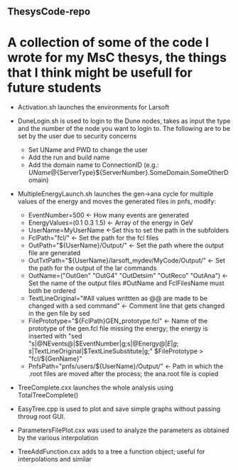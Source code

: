 ## ThesysCode-repo
# A collection of some of the code I wrote for my MsC thesys, the things that I think might be usefull for future students
- Activation.sh launches the environments for Larsoft
- DuneLogin.sh is used to login to the Dune nodes, takes as input the type and the number of the node you want to login to. The following are to be set by the user due to security concerns
  - Set UName and PWD to change the user
  - Add the run and build name
  - Add the domain name to ConnectionID (e.g.: ${UName}@${ServerType}${ServerNumber}.SomeDomain.SomeOtherDomain)
- MultipleEnergyLaunch.sh launches the gen->ana cycle for multiple values of the energy and moves the generated files in pnfs, modify:
  - EventNumber=500 <- How many events are generated
  - EnergyValues=(0.1 0.3 1.5)                                                                      <- Array of the energy in GeV
  - UserName=MyUserName                                                                             <-Set this to set the path in the subfolders
  - FclPath="fcl/"                                                                                  <- Set the path for the fcl files
  - OutPath="${UserName}/Output/"                                                                   <- Set the path where the output file are generated
  - OutTxtPath="${UserName}/larsoft_mydev/MyCode/Output/"                                           <- Set the path for the output of the lar commands
  - OutName=("OutGen" "OutG4" "OutDetsim" "OutReco" "OutAna")                                       <- Set the name of the output files #OutName and FclFilesName must both be ordered
  - TextLineOriginal="#All values writtten as @<name>@ are made to be changed with a sed command"   <- Comment line that gets changed in the gen file by sed
  - FilePrototype="${FclPath}GEN_prototype.fcl"                                                     <- Name of the prototype of the gen.fcl file missing the energy; the energy is inserted with "sed "s|@NEvents@|$EventNumber|g;s|@Energy@|$E|g;s|$TextLineOriginal|$TextLineSubstitute|g;" $FilePrototype > "fcl/${GenName}"
  - PnfsPath="pnfs/users/${UserName}/Output/"                                                        <- Path in which the .root files are moved after the process; the ana.root file is copied
                                                                                                        
- TreeComplete.cxx launches the whole analysis using TotalTreeComplete()
- EasyTree.cpp is used to plot and save simple graphs without passing throug root GUI.
- ParametersFilePlot.cxx was used to analyze the parameters as obtained by the various interpolation
- TreeAddFunction.cxx adds to a tree a function object; useful for interpolations and similar 
